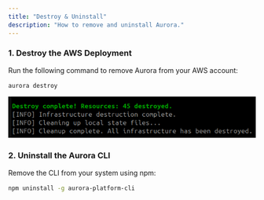 ```yaml
---
title: "Destroy & Uninstall"
description: "How to remove and uninstall Aurora."
---
```


### 1. Destroy the AWS Deployment

Run the following command to remove Aurora from your AWS account:

```bash
aurora destroy
```
![Destroy Message](../../../assets/docs/destroy-success-message.png)

### 2. Uninstall the Aurora CLI

Remove the CLI from your system using npm:

```bash
npm uninstall -g aurora-platform-cli
```


